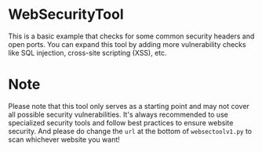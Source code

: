 # WebSecurityTool
This is a basic example that checks for some common security headers and open ports. You can expand this tool by adding more vulnerability checks like SQL injection, cross-site scripting (XSS), etc.

# Note
Please note that this tool only serves as a starting point and may not cover all possible security vulnerabilities. It's always recommended to use specialized security tools and follow best practices to ensure website security. And please do change the `url` at the bottom of `websectoolv1.py` to scan whichever website you want!

